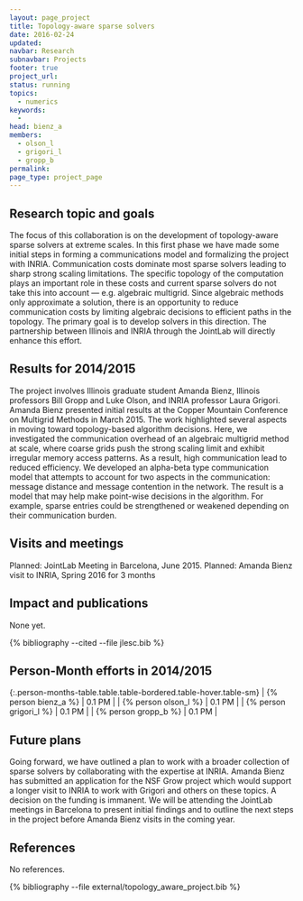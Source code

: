 ```yaml
---
layout: page_project
title: Topology-aware sparse solvers
date: 2016-02-24
updated:
navbar: Research
subnavbar: Projects
footer: true
project_url:
status: running
topics:
  - numerics
keywords:
  -
head: bienz_a
members:
  - olson_l
  - grigori_l
  - gropp_b
permalink:
page_type: project_page
---
```


## Research topic and goals

The focus of this collaboration is on the development of topology-aware sparse solvers at extreme
scales. In this first phase we have made some initial steps in forming a communications
model and formalizing the project with INRIA.
Communication costs dominate most sparse solvers leading to sharp strong scaling limitations.
The specific topology of the computation plays an important role in these costs and current sparse
solvers do not take this into account — e.g. algebraic multigrid. Since algebraic methods only approximate
a solution, there is an opportunity to reduce communication costs by limiting algebraic
decisions to efficient paths in the topology.
The primary goal is to develop solvers in this direction. The partnership between Illinois and
INRIA through the JointLab will directly enhance this effort.

## Results for 2014/2015

The project involves Illinois graduate student Amanda Bienz, Illinois professors Bill Gropp
and Luke Olson, and INRIA professor Laura Grigori. Amanda Bienz presented initial results at
the Copper Mountain Conference on Multigrid Methods in March 2015. The work highlighted
several aspects in moving toward topology-based algorithm decisions. Here, we investigated the
communication overhead of an algebraic multigrid method at scale, where coarse grids push the
strong scaling limit and exhibit irregular memory access patterns. As a result, high communication
lead to reduced efficiency. We developed an alpha-beta type communication model that attempts
to account for two aspects in the communication: message distance and message contention in the
network. The result is a model that may help make point-wise decisions in the algorithm. For
example, sparse entries could be strengthened or weakened depending on their communication
burden.

## Visits and meetings

Planned: JointLab Meeting in Barcelona, June 2015. Planned: Amanda Bienz visit to INRIA,
Spring 2016 for 3 months

## Impact and publications

None yet.

{% bibliography --cited --file jlesc.bib %}


## Person-Month efforts in 2014/2015

{:.person-months-table.table.table-bordered.table-hover.table-sm}
| {% person bienz_a %}    | 0.1 PM |
| {% person olson_l %}    | 0.1 PM |
| {% person grigori_l %} | 0.1 PM |
| {% person gropp_b %}   | 0.1 PM   |

## Future plans

Going forward, we have outlined a plan to work with a broader collection of sparse solvers
by collaborating with the expertise at INRIA. Amanda Bienz has submitted an application
for the NSF Grow project which would support a longer visit to INRIA to work with Grigori
and others on these topics. A decision on the funding is immanent. We will be attending the
JointLab meetings in Barcelona to present initial findings and to outline the next steps in the
project before Amanda Bienz visits in the coming year.

## References

No references.

{% bibliography --file external/topology_aware_project.bib %}
